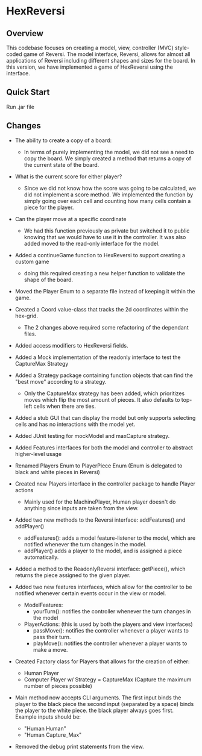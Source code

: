 # HexReversi

## Overview
This codebase focuses on creating a model, view, controller (MVC) style-coded game of Reversi.
The model interface, Reversi, allows for almost all applications
of Reversi including different shapes and sizes for the board. In this version,
we have implemented a game of HexReversi using the interface.



## Quick Start
Run .jar file

## Changes

- The ability to create a copy of a board:
  - In terms of purely implementing the model, we did not see a need to copy the board.
  We simply created a method that returns a copy of the current state of the board.
- What is the current score for either player?
  - Since we did not know how the score was going to be calculated, we did not
  implement a score method. We implemented the function by simply going over each
  cell and counting how many cells contain a piece for the player.
- Can the player move at a specific coordinate
  - We had this function previously as private but switched it to public knowing that we would have 
to use it in the controller. It was also added moved to the read-only interface for the model.

- Added a continueGame function to HexReversi to support creating a custom game
  - doing this required creating a new helper function to validate the shape of the board.
- Moved the Player Enum to a separate file instead of keeping it within the game.
- Created a Coord value-class that tracks the 2d coordinates within the hex-grid.
  - The 2 changes above required some refactoring of the dependant files.
- Added access modifiers to HexReversi fields.
- Added a Mock implementation of the readonly interface to test the CaptureMax Strategy
- Added a Strategy package containing function objects that can find the "best move" according to a
strategy.
  - Only the CaptureMax strategy has been added, which prioritizes moves which flip the most amount
of pieces. It also defaults to top-left cells when there are ties.
- Added a stub GUI that can display the model but only supports selecting cells and has no
interactions with the model yet.
- Added JUnit testing for mockModel and maxCapture strategy.
- Added Features interfaces for both the model and controller to abstract higher-level usage
- Renamed Players Enum to PlayerPiece Enum (Enum is delegated to black and white pieces in Reversi)
- Created new Players interface in the controller package to handle Player actions
  - Mainly used for the MachinePlayer, Human player doesn't do anything since inputs are taken from
    the view.
- Added two new methods to the Reversi interface: addFeatures() and addPlayer()
  - addFeatures(): adds a model feature-listener to the model, which are notified whenever the turn
    changes in the model.
  - addPlayer() adds a player to the model, and is assigned a piece automatically.
- Added a method to the ReadonlyReversi interface: getPiece(), which returns the piece assigned to
  the given player.
- Added two new features interfaces, which allow for the controller to be notified whenever certain
  events occur in the view or model.
  - ModelFeatures: 
    - yourTurn(): notifies the controller whenever the turn changes in the model
  - PlayerActions: (this is used by both the players and view interfaces)
    - passMove(): notifies the controller whenever a player wants to pass their turn.
    - playMove(): notifies the controller whenever a player wants to make a move.
- Created Factory class for Players that allows for the creation of either:
  - Human Player
  - Computer Player w/ Strategy = CaptureMax (Capture the maximum number of pieces possible)
- Main method now accepts CLI arguments. The first input binds the player to the black piece 
 the second input (separated by a space) binds the player to the white piece.
 the black player always goes first. Example inputs should be:
    - "Human Human"
    - "Human Capture_Max"
- Removed the debug print statements from the view.
